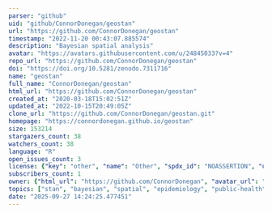 ```yaml
---
parser: "github"
uid: "github/ConnorDonegan/geostan"
url: "https://github.com/ConnorDonegan/geostan"
timestamp: "2022-11-20 00:43:07.885574"
description: "Bayesian spatial analysis"
avatar: "https://avatars.githubusercontent.com/u/24845033?v=4"
repo_url: "https://github.com/ConnorDonegan/geostan"
doi: "https://doi.org/10.5281/zenodo.7311716"
name: "geostan"
full_name: "ConnorDonegan/geostan"
html_url: "https://github.com/ConnorDonegan/geostan"
created_at: "2020-03-18T15:02:51Z"
updated_at: "2022-10-15T20:49:05Z"
clone_url: "https://github.com/ConnorDonegan/geostan.git"
homepage: "https://connordonegan.github.io/geostan"
size: 153214
stargazers_count: 38
watchers_count: 38
language: "R"
open_issues_count: 3
license: {"key": "other", "name": "Other", "spdx_id": "NOASSERTION", "url": null, "node_id": "MDc6TGljZW5zZTA="}
subscribers_count: 1
owner: {"html_url": "https://github.com/ConnorDonegan", "avatar_url": "https://avatars.githubusercontent.com/u/24845033?v=4", "login": "ConnorDonegan", "type": "User"}
topics: ["stan", "bayesian", "spatial", "epidemiology", "public-health", "r-package", "bayesian-inference", "rspatial", "r", "modeling", "rstats", "bayesian-statistics"]
date: "2025-09-27 14:24:25.477451"
---
```

